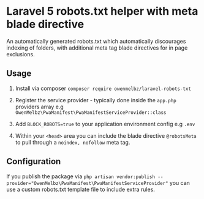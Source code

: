 # Laravel 5 robots.txt helper with meta blade directive

An automatically generated robots.txt which automatically discourages indexing of folders, with additional meta tag blade directives for in page exclusions.


## Usage

1. Install via composer `composer require owenmelbz/laravel-robots-txt`

2. Register the service provider - typically done inside the `app.php` providers array e.g `OwenMelbz\PwaManifest\PwaManifestServiceProvider::class`

3. Add `BLOCK_ROBOTS=true` to your application environment config e.g `.env`

4. Within your `<head>` area you can include the blade directive `@robotsMeta` to pull through a `noindex, nofollow` meta tag.

## Configuration

If you publish the package via `php artisan vendor:publish --provider="OwenMelbz\PwaManifest\PwaManifestServiceProvider"` you can use a custom robots.txt template file to include extra rules.

